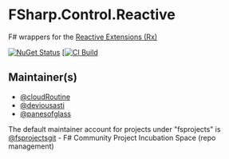 # FSharp.Control.Reactive

F# wrappers for the [Reactive Extensions (Rx)](http://msdn.microsoft.com/en-us/data/gg577609.aspx)

[![NuGet Status](http://img.shields.io/nuget/v/FSharp.Control.Reactive.svg?style=flat)](https://www.nuget.org/packages/FSharp.Control.Reactive/)
[[![CI Build](https://github.com/fsprojects/FSharp.Control.Reactive/actions/workflows/build.yml/badge.svg)](https://github.com/fsprojects/FSharp.Control.Reactive/actions/workflows/build.yml)

## Maintainer(s)

- [@cloudRoutine](https://github.com/cloudRoutine)
- [@deviousasti](https://github.com/deviousasti)
- [@panesofglass](https://github.com/panesofglass)

The default maintainer account for projects under "fsprojects" is [@fsprojectsgit](https://github.com/fsprojectsgit) - F# Community Project Incubation Space (repo management)
